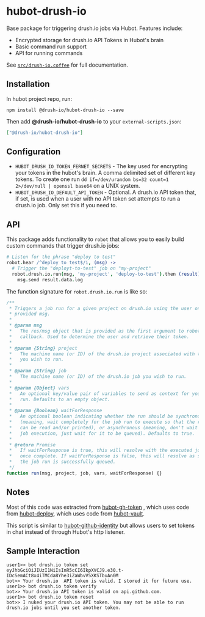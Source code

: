 # hubot-drush-io

Base package for triggering drush.io jobs via Hubot. Features include:

- Encrypted storage for drush.io API Tokens in Hubot's brain
- Basic command run support
- API for running commands 

See [`src/drush-io.coffee`](src/drush-io.coffee) for full documentation.

## Installation

In hubot project repo, run:

`npm install @drush-io/hubot-drush-io --save`

Then add **@drush-io/hubot-drush-io** to your `external-scripts.json`:

```json
["@drush-io/hubot-drush-io"]
```

## Configuration

- `HUBOT_DRUSH_IO_TOKEN_FERNET_SECRETS` - The key used for encrypting your
  tokens in the hubot's brain. A comma delimited set of different key tokens.
  To create one run `dd if=/dev/urandom bs=32 count=1 2>/dev/null | openssl base64`
  on a UNIX system.
- `HUBOT_DRUSH_IO_DEFAULT_API_TOKEN` - Optional. A drush.io API token that, if
  set, is used when a user with no API token set attempts to run a drush.io job.
  Only set this if you need to.

## API

This package adds functionality to `robot` that allows you to easily build
custom commands that trigger drush.io jobs:

```coffeescript
# Listen for the phrase "deploy to test"
robot.hear /^deploy to test$/i, (msg) ->
  # Trigger the "deployt-to-test" job on "my-project"
  robot.drush.io.run(msg, 'my-project', 'deploy-to-test').then (result) ->
    msg.send result.data.log
```

The function signature for `robot.drush.io.run` is like so:

```javascript
/**
 * Triggers a job run for a given project on drush.io using the user on the
 * provided msg.
 * 
 * @param msg
 *   The res/msg object that is provided as the first argument to robot.hear's
 *   callback. Used to determine the user and retrieve their token.
 * 
 * @param {String} project
 *   The machine name (or ID) of the drush.io project associated with the job
 *   you wish to run.
 * 
 * @param {String} job
 *   The machine name (or ID) of the drush.io job you wish to run.
 *
 * @param {Object} vars
 *   An optional key/value pair of variables to send as context for your job
 *   run. Defaults to an empty object.
 *
 * @param {Boolean} waitForResponse
 *   An optional boolean indicating whether the run should be synchronous
 *   (meaning, wait completely for the job run to execute so that the run's log
 *   can be read and/or printed), or asynchronous (meaning, don't wait for
 *   job execution, just wait for it to be queued). Defaults to true.
 *   
 * @return Promise
 *   If waitForResponse is true, this will resolve with the executed job run
 *   once complete. If waitForResponse is false, this will resolve as soon as
 *   the job run is successfully queued.
 */
function run(msg, project, job, vars, waitForResponse) {}
```

## Notes

Most of this code was extracted from [hubot-gh-token](https://github.com/hubot-scripts/hubot-gh-token)
, which uses code from [hubot-deploy](https://github.com/atmos/hubot-deploy),
which uses code from [hubot-vault](https://github.com/ys/hubot-vault).

This script is similar to
[hubot-github-identity](https://github.com/tombell/hubot-github-identity) but
allows users to set  tokens in chat instead of through Hubot's http listener.

## Sample Interaction

```
user1>> bot drush.io token set eyJhbGciOiJIUzI1NiIsInR5cCI6IkpXVCJ9.e30.t-IDcSemACt8x4iTMCda8Yhe3iZaWbvV5XKSTbuAn0M
bot>> Your drush.io  API token is valid. I stored it for future use.
user1>> bot drush.io token verify
bot>> Your drush.io API token is valid on api.github.com.
user1>> bot drush.io token reset
bot>> I nuked your drush.io API token. You may not be able to run drush.io jobs until you set another token.
```

